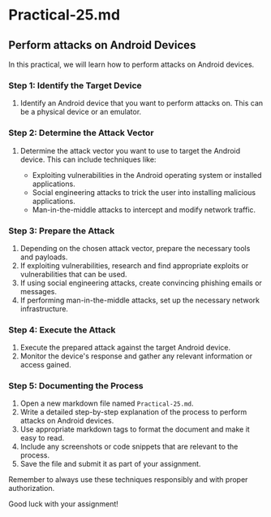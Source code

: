 # Practical-25.md

## Perform attacks on Android Devices

In this practical, we will learn how to perform attacks on Android devices.

### Step 1: Identify the Target Device

1. Identify an Android device that you want to perform attacks on. This can be a physical device or an emulator.

### Step 2: Determine the Attack Vector

1. Determine the attack vector you want to use to target the Android device. This can include techniques like:

   - Exploiting vulnerabilities in the Android operating system or installed applications.
   - Social engineering attacks to trick the user into installing malicious applications.
   - Man-in-the-middle attacks to intercept and modify network traffic.

### Step 3: Prepare the Attack

1. Depending on the chosen attack vector, prepare the necessary tools and payloads.
2. If exploiting vulnerabilities, research and find appropriate exploits or vulnerabilities that can be used.
3. If using social engineering attacks, create convincing phishing emails or messages.
4. If performing man-in-the-middle attacks, set up the necessary network infrastructure.

### Step 4: Execute the Attack

1. Execute the prepared attack against the target Android device.
2. Monitor the device's response and gather any relevant information or access gained.

### Step 5: Documenting the Process

1. Open a new markdown file named `Practical-25.md`.
2. Write a detailed step-by-step explanation of the process to perform attacks on Android devices.
3. Use appropriate markdown tags to format the document and make it easy to read.
4. Include any screenshots or code snippets that are relevant to the process.
5. Save the file and submit it as part of your assignment.

Remember to always use these techniques responsibly and with proper authorization.

Good luck with your assignment!

